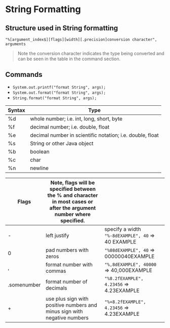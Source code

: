 # String Formatting 

## Structure used in String formatting 
```
"%[argument_index$][flags][width][.precision]conversion character", arguments
```
> Note the conversion character indicates the type being converted and can be seen in the table in the command section.

## Commands  
* `System.out.printf("format String", args);` 
* `System.out.format("format String", args);` 
* `String.format("format String", args);`

| Syntax | Type|
|---|---|
| %d | whole number; i.e. int, long, short, byte |
| %f | decimal number; i.e. double, float |
| %e | decimal number in scientific notation; i.e. double, float|
| %s | String or other Java object |
| %b | boolean |
| %c | char |
| %n | newline |


| Flags | Note, flags will be specified between the % and character in most cases or after the argument number where specified.||
|-------|----------|---|
| - | left justify | specify a width `"%-8dEXAMPLE", 40` => 40      EXAMPLE 
| 0 | pad numbers with zeros|`"%08dEXAMPLE", 40` => 00000040EXAMPLE |
| , | format number with commas |  `"%,8dEXAMPLE", 40000` => 40,000EXAMPLE|
| .somenumber | format number of decimals |  `"%8.2fEXAMPLE", 4.23456` =>    4.23EXAMPLE|
| + | use plus sign with positive numbers and minus sign with negative numbers |`"%+8.2fEXAMPLE", 4.23456` =>    4.23EXAMPLE|